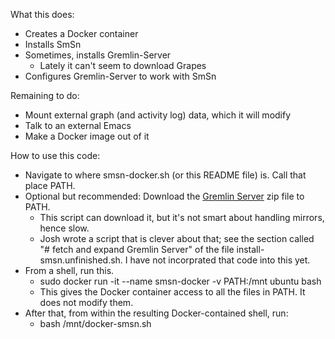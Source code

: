 What this does:
* Creates a Docker container
* Installs SmSn
* Sometimes, installs Gremlin-Server
    * Lately it can't seem to download Grapes
* Configures Gremlin-Server to work with SmSn

Remaining to do:
* Mount external graph (and activity log) data, which it will modify
* Talk to an external Emacs
* Make a Docker image out of it

How to use this code:
* Navigate to where smsn-docker.sh (or this README file) is. Call that place PATH.
* Optional but recommended: Download the [Gremlin Server](https://www.apache.org/dyn/closer.lua/tinkerpop/3.2.4/apache-tinkerpop-gremlin-console-3.2.4-bin.zip) zip file to PATH.
    * This script can download it, but it's not smart about handling mirrors, hence slow.
    * Josh wrote a script that is clever about that; see the section called "# fetch and expand Gremlin Server" of the file install-smsn.unfinished.sh. I have not incorprated that code into this yet.
* From a shell, run this.
    * sudo docker run -it --name smsn-docker -v PATH:/mnt ubuntu bash
    * This gives the Docker container access to all the files in PATH. It does not modify them.
* After that, from within the resulting Docker-contained shell, run:
    * bash /mnt/docker-smsn.sh





